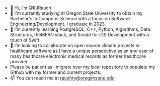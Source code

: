 - 👋 Hi, I’m @RJRauch. 
- 👀 I'm currently studying at Oregon State University to obtain my Bachelor's in Computer Science with a focus on Software Engineering/Development. I graduate in 2023.
- 🌱 I’m currently learning PostgreSQL, C++, Python, Algorithms, Data Structures, theMERN stack, and Xcode for iOS Development with a touch of Swift. 
- 💞️ I’m looking to collaborate on open source climate projects or healthcare software as I have a unique persepctive as an end user of many healthcare electronic medical records as former healthcare provider. 
- Please be patient as I migrate over my local repository to populate my Github with my former and current projects. 
- 📫 You can reach me at rauchry@oregonstate.edu

<!---
RJRauch/RJRauch is a ✨ special ✨ repository because its `README.md` (this file) appears on your GitHub profile.
You can click the Preview link to take a look at your changes.
--->
